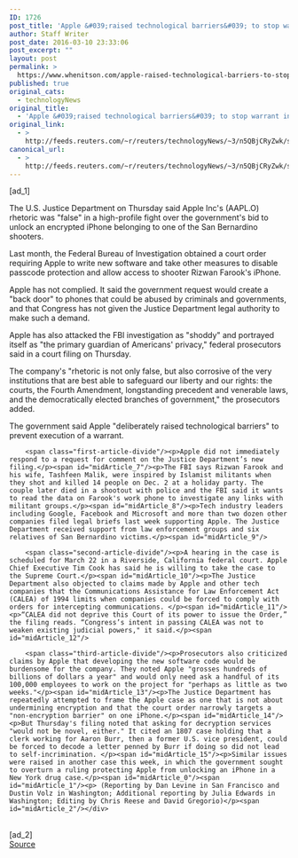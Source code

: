 ```yaml
---
ID: 1726
post_title: 'Apple &#039;raised technological barriers&#039; to stop warrant in iPhone case: U.S. government'
author: Staff Writer
post_date: 2016-03-10 23:33:06
post_excerpt: ""
layout: post
permalink: >
  https://www.whenitson.com/apple-raised-technological-barriers-to-stop-warrant-in-iphone-case-u-s-government/
published: true
original_cats:
  - technologyNews
original_title:
  - 'Apple &#039;raised technological barriers&#039; to stop warrant in iPhone case: U.S. government'
original_link:
  - >
    http://feeds.reuters.com/~r/reuters/technologyNews/~3/n5QBjCRyZwk/story01.htm
canonical_url:
  - >
    http://feeds.reuters.com/~r/reuters/technologyNews/~3/n5QBjCRyZwk/story01.htm
---
```

 [ad_1]
<br><div id="articleText">
<span id="midArticle_start"/>

<span id="midArticle_0"/><span class="focusParagraph" readability="4"><p><span class="articleLocatio&lt;/span&gt;n">The U.S. Justice Department on Thursday said Apple Inc's (<span id="symbol_AAPL.O_0">AAPL.O</span>) rhetoric was "false" in a high-profile fight over the government's bid to unlock an encrypted iPhone belonging to one of the San Bernardino shooters.</span></p></span><span id="midArticle_1"/><p>Last month, the Federal Bureau of Investigation obtained a court order requiring Apple to write new software and take other measures to disable passcode protection and allow access to shooter Rizwan Farook's iPhone.</p><span id="midArticle_2"/><p>Apple has not complied. It said the government request would create a "back door" to phones that could be abused by criminals and governments, and that Congress has not given the Justice Department legal authority to make such a demand.</p><span id="midArticle_3"/><p>Apple has also attacked the FBI investigation as "shoddy" and portrayed itself as "the primary guardian of Americans' privacy," federal prosecutors said in a court filing on Thursday.</p><span id="midArticle_4"/><p>The company's "rhetoric is not only false, but also corrosive of the very institutions that are best able to safeguard our liberty and our rights: the courts, the Fourth Amendment, longstanding precedent and venerable laws, and the democratically elected branches of government," the prosecutors added.</p><span id="midArticle_5"/><p>The government said Apple "deliberately raised technological barriers" to prevent execution of a warrant.</p><span id="midArticle_6"/>
        
        <span class="first-article-divide"/><p>Apple did not immediately respond to a request for comment on the Justice Department’s new filing.</p><span id="midArticle_7"/><p>The FBI says Rizwan Farook and his wife, Tashfeen Malik, were inspired by Islamist militants when they shot and killed 14 people on Dec. 2 at a holiday party. The couple later died in a shootout with police and the FBI said it wants to read the data on Farook's work phone to investigate any links with militant groups.</p><span id="midArticle_8"/><p>Tech industry leaders including Google, Facebook and Microsoft and more than two dozen other companies filed legal briefs last week supporting Apple. The Justice Department received support from law enforcement groups and six relatives of San Bernardino victims.</p><span id="midArticle_9"/>
        
        <span class="second-article-divide"/><p>A hearing in the case is scheduled for March 22 in a Riverside, California federal court. Apple Chief Executive Tim Cook has said he is willing to take the case to the Supreme Court.</p><span id="midArticle_10"/><p>The Justice Department also objected to claims made by Apple and other tech companies that the Communications Assistance for Law Enforcement Act (CALEA) of 1994 limits when companies could be forced to comply with orders for intercepting communications. </p><span id="midArticle_11"/><p>“CALEA did not deprive this Court of its power to issue the Order,” the filing reads. “Congress’s intent in passing CALEA was not to weaken existing judicial powers," it said.</p><span id="midArticle_12"/>
        
        <span class="third-article-divide"/><p>Prosecutors also criticized claims by Apple that developing the new software code would be burdensome for the company. They noted Apple "grosses hundreds of billions of dollars a year" and would only need ask a handful of its 100,000 employees to work on the project for "perhaps as little as two weeks."</p><span id="midArticle_13"/><p>The Justice Department has repeatedly attempted to frame the Apple case as one that is not about undermining encryption and that the court order narrowly targets a "non-encryption barrier" on one iPhone.</p><span id="midArticle_14"/><p>But Thursday's filing noted that asking for decryption services "would not be novel, either." It cited an 1807 case holding that a clerk working for Aaron Burr, then a former U.S. vice president, could be forced to decode a letter penned by Burr if doing so did not lead to self-incrimination. </p><span id="midArticle_15"/><p>Similar issues were raised in another case this week, in which the government sought to overturn a ruling protecting Apple from unlocking an iPhone in a New York drug case.</p><span id="midArticle_0"/><span id="midArticle_1"/><p> (Reporting by Dan Levine in San Francisco and Dustin Volz in Washington; Additional reporting by Julia Edwards in Washington; Editing by Chris Reese and David Gregorio)</p><span id="midArticle_2"/></div>
<br>[ad_2]
<br><a href="http://feeds.reuters.com/~r/reuters/technologyNews/~3/n5QBjCRyZwk/story01.htm">Source </a>